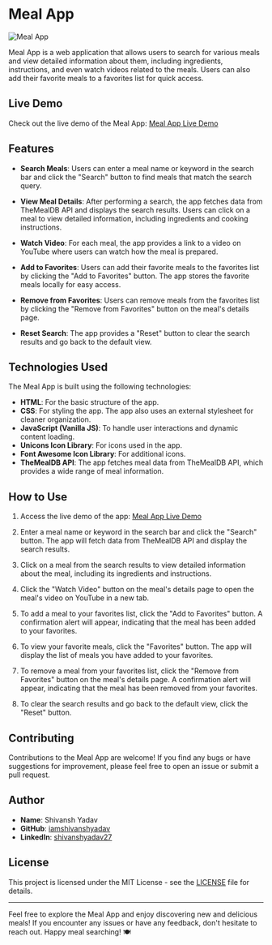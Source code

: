 # Meal App

![Meal App](meal-app-screenshot.png)

Meal App is a web application that allows users to search for various meals and view detailed information about them, including ingredients, instructions, and even watch videos related to the meals. Users can also add their favorite meals to a favorites list for quick access.

## Live Demo

Check out the live demo of the Meal App: [Meal App Live Demo](https://iamshivanshyadav.github.io/Meal-App/)

## Features

- **Search Meals**: Users can enter a meal name or keyword in the search bar and click the "Search" button to find meals that match the search query.

- **View Meal Details**: After performing a search, the app fetches data from TheMealDB API and displays the search results. Users can click on a meal to view detailed information, including ingredients and cooking instructions.

- **Watch Video**: For each meal, the app provides a link to a video on YouTube where users can watch how the meal is prepared.

- **Add to Favorites**: Users can add their favorite meals to the favorites list by clicking the "Add to Favorites" button. The app stores the favorite meals locally for easy access.

- **Remove from Favorites**: Users can remove meals from the favorites list by clicking the "Remove from Favorites" button on the meal's details page.

- **Reset Search**: The app provides a "Reset" button to clear the search results and go back to the default view.

## Technologies Used

The Meal App is built using the following technologies:

- **HTML**: For the basic structure of the app.
- **CSS**: For styling the app. The app also uses an external stylesheet for cleaner organization.
- **JavaScript (Vanilla JS)**: To handle user interactions and dynamic content loading.
- **Unicons Icon Library**: For icons used in the app.
- **Font Awesome Icon Library**: For additional icons.
- **TheMealDB API**: The app fetches meal data from TheMealDB API, which provides a wide range of meal information.

## How to Use

1. Access the live demo of the app: [Meal App Live Demo](https://iamshivanshyadav.github.io/Meal-App/)

2. Enter a meal name or keyword in the search bar and click the "Search" button. The app will fetch data from TheMealDB API and display the search results.

3. Click on a meal from the search results to view detailed information about the meal, including its ingredients and instructions.

4. Click the "Watch Video" button on the meal's details page to open the meal's video on YouTube in a new tab.

5. To add a meal to your favorites list, click the "Add to Favorites" button. A confirmation alert will appear, indicating that the meal has been added to your favorites.

6. To view your favorite meals, click the "Favorites" button. The app will display the list of meals you have added to your favorites.

7. To remove a meal from your favorites list, click the "Remove from Favorites" button on the meal's details page. A confirmation alert will appear, indicating that the meal has been removed from your favorites.

8. To clear the search results and go back to the default view, click the "Reset" button.

## Contributing

Contributions to the Meal App are welcome! If you find any bugs or have suggestions for improvement, please feel free to open an issue or submit a pull request.

## Author

- **Name**: Shivansh Yadav
- **GitHub**: [iamshivanshyadav](https://github.com/iamshivanshyadav)
- **LinkedIn**: [shivanshyadav27](https://www.linkedin.com/in/shivanshyadav27/)

## License

This project is licensed under the MIT License - see the [LICENSE](LICENSE) file for details.

---

Feel free to explore the Meal App and enjoy discovering new and delicious meals! If you encounter any issues or have any feedback, don't hesitate to reach out. Happy meal searching! 🍽️
